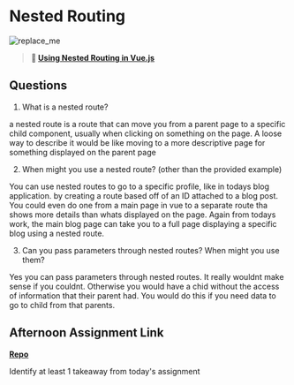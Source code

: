 # Nested Routing

![replace_me](https://codeworks.blob.core.windows.net/public/assets/img/illustrations/placeholder.svg)

> **📖 [Using Nested Routing in Vue.js](https://codeworksacademy.com/fs-student-guide/resources/wk6/04-Child-Routes)**

## Questions

1. What is a nested route?

a nested route is a route that can move you from a parent page to a specific child component, usually when clicking on something on the page. A loose way to describe it would be like moving to a more descriptive page for something displayed on the parent page

2. When might you use a nested route? (other than the provided example)

You can use nested routes to go to a specific profile, like in todays blog application. by creating a route based off of an ID attached to a blog post. You could even do one from a main page in vue to a separate route tha shows more details than whats displayed on the page. Again from todays work, the main blog page can take you to a full page displaying a specific blog using a nested route.   

3. Can you pass parameters through nested routes? When might you use them?

Yes you can pass parameters through nested routes. It really wouldnt make sense if you couldnt. Otherwise you would have a chid without the access of information that their parent had. You would do this if you need data to go to child from that parents.




## Afternoon Assignment Link

**[Repo](https://github.com/TyHafen/blogger-vue.git)**

Identify at least 1 takeaway from today's assignment
